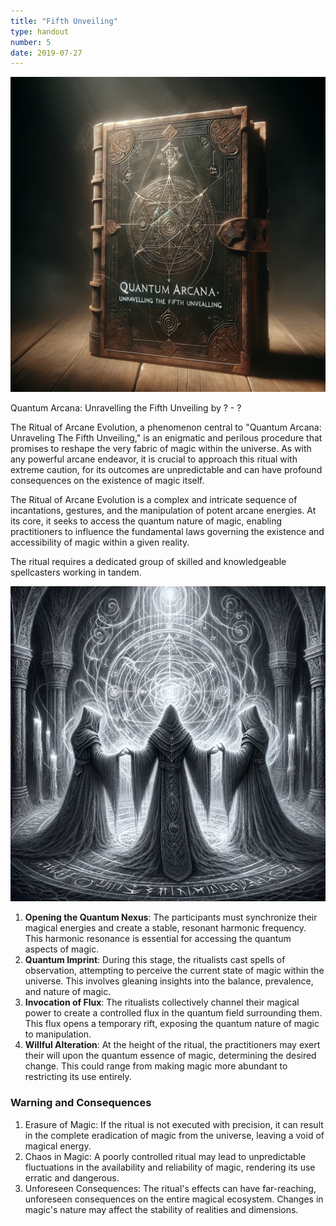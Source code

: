 ```yaml
---
title: "Fifth Unveiling"
type: handout
number: 5
date: 2019-07-27
---
```


![Quantum Arcana: Unravelling the Fifth Unveiling](/assets/images/handouts/fifth-unveiling-01.png)

Quantum Arcana: Unravelling the Fifth Unveiling
by ? - ?

The Ritual of Arcane Evolution, a phenomenon central to "Quantum Arcana: Unraveling The Fifth Unveiling," is an enigmatic and perilous procedure that promises to reshape the very fabric of magic within the universe. As with any powerful arcane endeavor, it is crucial to approach this ritual with extreme caution, for its outcomes are unpredictable and can have profound consequences on the existence of magic itself.

The Ritual of Arcane Evolution is a complex and intricate sequence of incantations, gestures, and the manipulation of potent arcane energies. At its core, it seeks to access the quantum nature of magic, enabling practitioners to influence the fundamental laws governing the existence and accessibility of magic within a given reality.

The ritual requires a dedicated group of skilled and knowledgeable spellcasters working in tandem.

![circle-05](/assets/images/handouts/circle-05.png)

1. **Opening the Quantum Nexus**: The participants must synchronize their magical energies and create a stable, resonant harmonic frequency. This harmonic resonance is essential for accessing the quantum aspects of magic.
2. **Quantum Imprint**: During this stage, the ritualists cast spells of observation, attempting to perceive the current state of magic within the universe. This involves gleaning insights into the balance, prevalence, and nature of magic.
3. **Invocation of Flux**: The ritualists collectively channel their magical power to create a controlled flux in the quantum field surrounding them. This flux opens a temporary rift, exposing the quantum nature of magic to manipulation.
4. **Willful Alteration**: At the height of the ritual, the practitioners may exert their will upon the quantum essence of magic, determining the desired change. This could range from making magic more abundant to restricting its use entirely.

### Warning and Consequences

1. Erasure of Magic: If the ritual is not executed with precision, it can result in the complete eradication of magic from the universe, leaving a void of magical energy.
2. Chaos in Magic: A poorly controlled ritual may lead to unpredictable fluctuations in the availability and reliability of magic, rendering its use erratic and dangerous.
3. Unforeseen Consequences: The ritual's effects can have far-reaching, unforeseen consequences on the entire magical ecosystem. Changes in magic's nature may affect the stability of realities and dimensions.